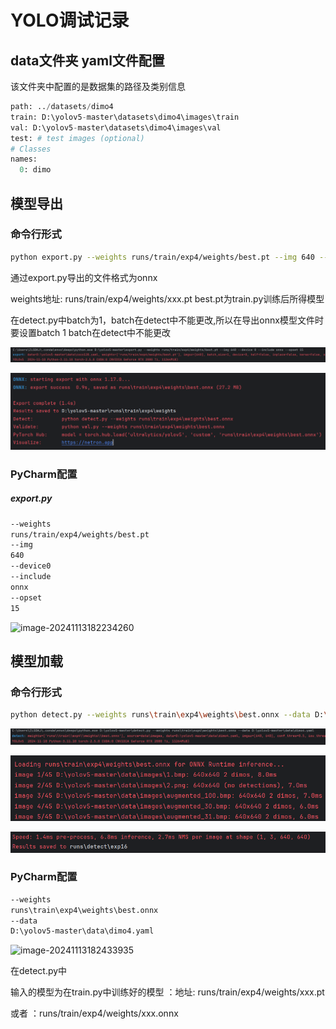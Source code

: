 # YOLO调试记录

## data文件夹 yaml文件配置

该文件夹中配置的是数据集的路径及类别信息

```python
path: ../datasets/dimo4
train: D:\yolov5-master\datasets\dimo4\images\train
val: D:\yolov5-master\datasets\dimo4\images\val
test: # test images (optional)
# Classes
names:
  0: dimo
```

## 模型导出

### 命令行形式

```bash
python export.py --weights runs/train/exp4/weights/best.pt --img 640 --batch 1 --device 0 --include onnx --opset 15       
```

通过export.py导出的文件格式为onnx

weights地址: runs/train/exp4/weights/xxx.pt    best.pt为train.py训练后所得模型

在detect.py中batch为1，batch在detect中不能更改,所以在导出onnx模型文件时要设置batch 1     batch在detect中不能更改 

![image-20241113133535978](./README.assets/image-20241113133535978.png)

![1](./README.assets/1.png)

### PyCharm配置

##### export.py

```bash
--weights
runs/train/exp4/weights/best.pt
--img
640
--device0
--include
onnx
--opset
15
```

![image-20241113182234260](C:\Users\91492\AppData\Roaming\Typora\typora-user-images\image-20241113182234260.png)

## 模型加载

### 命令行形式

```bash
python detect.py --weights runs\train\exp4\weights\best.onnx --data D:\yolov5- master\data\dimo4.yaml
```

![image-20241113133825646](./README.assets/image-20241113133825646.png)

![image-20241113133840896](./README.assets/image-20241113133840896.png)

![image-20241113133850391](./README.assets/image-20241113133850391.png)

### PyCharm配置

```bash
--weights
runs\train\exp4\weights\best.onnx
--data
D:\yolov5-master\data\dimo4.yaml
```

![image-20241113182433935](C:\Users\91492\AppData\Roaming\Typora\typora-user-images\image-20241113182433935.png)

在detect.py中

输入的模型为在train.py中训练好的模型   ：地址: runs/train/exp4/weights/xxx.pt      

或者 ：runs/train/exp4/weights/xxx.onnx





